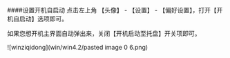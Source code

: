 ####设置开机自启动
点击左上角 【头像】 - 【设置】 - 【偏好设置】，打开【开机自启动】选项即可。

如果您想开机主界面自动弹出来，关闭【开机启动至托盘】开关项即可。

![winziqidong](win/win4.2/pasted image 0 6.png)